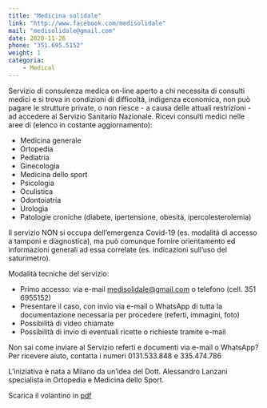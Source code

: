 ```yaml
---
title: "Medicina solidale"
link: "http://www.facebook.com/medisolidale"
mail: "medisolidale@gmail.com"
date: 2020-11-26
phone: "351.695.5152"
weight: 1
categoria:
    - Medical
---
```


Servizio di consulenza medica on-line aperto a chi necessita di consulti medici e si trova in condizioni di difficoltà, indigenza economica, non può pagare le strutture private, o non riesce - a causa delle attuali restrizioni - ad accedere al Servizio Sanitario Nazionale.
Ricevi consulti medici nelle aree di (elenco in costante aggiornamento):  
+ Medicina generale
+ Ortopedia
+ Pediatria
+ Ginecologia
+ Medicina dello sport
+ Psicologia
+ Oculistica
+ Odontoiatria
+ Urologia
+ Patologie croniche (diabete, ipertensione, obesità, ipercolesterolemia)  

Il servizio NON si occupa dell’emergenza Covid-19 (es. modalità di accesso a tamponi e diagnostica), ma può comunque fornire  orientamento ed informazioni generali ad essa correlate (es. indicazioni sull’uso del saturimetro).  

Modalità tecniche del servizio:  
+ Primo accesso: via e-mail medisolidale@gmail.com o telefono (cell. 351 6955152)
+ Presentare il caso, con invio via e-mail o WhatsApp di tutta la  documentazione necessaria per procedere (referti, immagini, foto)
+ Possibilità di video chiamate
+ Possibilità di invio di eventuali ricette o richieste tramite e-mail

Non sai come inviare al Servizio referti e documenti via e-mail o WhatsApp? Per ricevere aiuto, contatta i numeri 0131.533.848 e 335.474.786  

L’iniziativa è nata a Milano da un’idea del Dott. Alessandro Lanzani specialista in Ortopedia e Medicina dello Sport.

Scarica il volantino in [pdf](https://covid19alessandria.help//documents/MedicinaSolidale.pdf)

